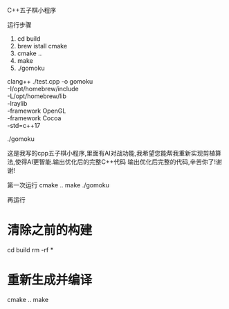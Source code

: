 C++五子棋小程序

运行步骤
1. cd build 
2. brew istall cmake
3. cmake ..
4. make
5. ./gomoku


clang++ ./test.cpp -o gomoku \
    -I/opt/homebrew/include \
    -L/opt/homebrew/lib \
    -lraylib \
    -framework OpenGL \
    -framework Cocoa \
    -std=c++17


./gomoku

这是我写的cpp五子棋小程序,里面有AI对战功能,我希望您能帮我重新实现剪植算法,使得AI更智能.输出优化后的完整C++代码
输出优化后完整的代码,辛苦你了!谢谢!


第一次运行
cmake ..
make
./gomoku


再运行
# 清除之前的构建
cd build
rm -rf *

# 重新生成并编译
cmake ..
make